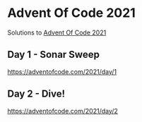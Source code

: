 # Advent Of Code 2021

Solutions to [Advent Of Code 2021](https://adventofcode.com/2021)

## Day 1 - Sonar Sweep
https://adventofcode.com/2021/day/1

## Day 2 - Dive!
https://adventofcode.com/2021/day/2
